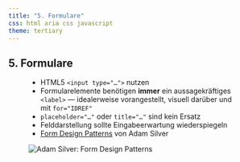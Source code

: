 ```yaml
---
title: "5. Formulare"
css: html aria css javascript
theme: tertiary
---
```

## 5. Formulare

<figure class="side-by-side">
<figcaption>

- HTML5 `<input type="…">` nutzen
- Formularelemente benötigen **immer** ein aussagekräftiges `<label>` — idealerweise vorangestellt, visuell darüber und mit `for="IDREF"`
- `placeholder="…"` oder `title="…"` sind kein Ersatz
- Felddarstellung sollte Eingabeerwartung wiederspiegeln
- [Form Design Patterns](https://www.smashingmagazine.com/printed-books/form-design-patterns/) von Adam Silver

</figcaption>

![Adam Silver: Form Design Patterns](images/form-design-patterns.jpg)

</figure>
